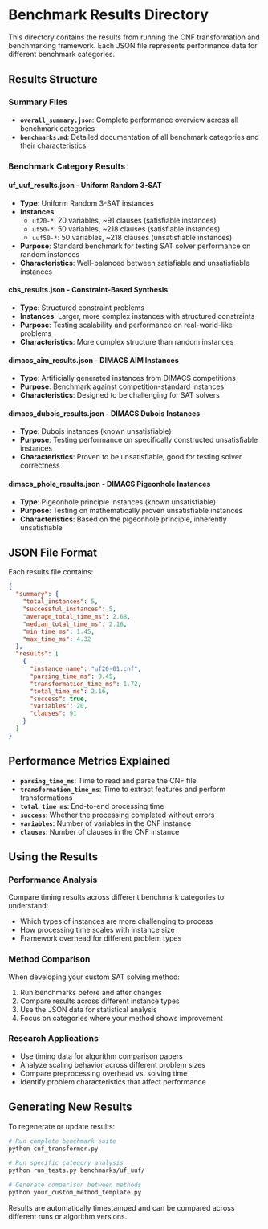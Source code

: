# Benchmark Results Directory

This directory contains the results from running the CNF transformation and benchmarking framework. Each JSON file represents performance data for different benchmark categories.

## Results Structure

### Summary Files
- **`overall_summary.json`**: Complete performance overview across all benchmark categories
- **`benchmarks.md`**: Detailed documentation of all benchmark categories and their characteristics

### Benchmark Category Results

#### **uf_uuf_results.json** - Uniform Random 3-SAT
- **Type**: Uniform Random 3-SAT instances
- **Instances**: 
  - `uf20-*`: 20 variables, ~91 clauses (satisfiable instances)
  - `uf50-*`: 50 variables, ~218 clauses (satisfiable instances)  
  - `uuf50-*`: 50 variables, ~218 clauses (unsatisfiable instances)
- **Purpose**: Standard benchmark for testing SAT solver performance on random instances
- **Characteristics**: Well-balanced between satisfiable and unsatisfiable instances

#### **cbs_results.json** - Constraint-Based Synthesis
- **Type**: Structured constraint problems
- **Instances**: Larger, more complex instances with structured constraints
- **Purpose**: Testing scalability and performance on real-world-like problems
- **Characteristics**: More complex structure than random instances

#### **dimacs_aim_results.json** - DIMACS AIM Instances
- **Type**: Artificially generated instances from DIMACS competitions
- **Purpose**: Benchmark against competition-standard instances
- **Characteristics**: Designed to be challenging for SAT solvers

#### **dimacs_dubois_results.json** - DIMACS Dubois Instances  
- **Type**: Dubois instances (known unsatisfiable)
- **Purpose**: Testing performance on specifically constructed unsatisfiable instances
- **Characteristics**: Proven to be unsatisfiable, good for testing solver correctness

#### **dimacs_phole_results.json** - DIMACS Pigeonhole Instances
- **Type**: Pigeonhole principle instances (known unsatisfiable)
- **Purpose**: Testing on mathematically proven unsatisfiable instances
- **Characteristics**: Based on the pigeonhole principle, inherently unsatisfiable

## JSON File Format

Each results file contains:

```json
{
  "summary": {
    "total_instances": 5,
    "successful_instances": 5,
    "average_total_time_ms": 2.68,
    "median_total_time_ms": 2.16,
    "min_time_ms": 1.45,
    "max_time_ms": 4.32
  },
  "results": [
    {
      "instance_name": "uf20-01.cnf",
      "parsing_time_ms": 0.45,
      "transformation_time_ms": 1.72,
      "total_time_ms": 2.16,
      "success": true,
      "variables": 20,
      "clauses": 91
    }
  ]
}
```

## Performance Metrics Explained

- **`parsing_time_ms`**: Time to read and parse the CNF file
- **`transformation_time_ms`**: Time to extract features and perform transformations
- **`total_time_ms`**: End-to-end processing time
- **`success`**: Whether the processing completed without errors
- **`variables`**: Number of variables in the CNF instance
- **`clauses`**: Number of clauses in the CNF instance

## Using the Results

### Performance Analysis
Compare timing results across different benchmark categories to understand:
- Which types of instances are more challenging to process
- How processing time scales with instance size
- Framework overhead for different problem types

### Method Comparison
When developing your custom SAT solving method:
1. Run benchmarks before and after changes
2. Compare results across different instance types
3. Use the JSON data for statistical analysis
4. Focus on categories where your method shows improvement

### Research Applications
- Use timing data for algorithm comparison papers
- Analyze scaling behavior across different problem sizes
- Compare preprocessing overhead vs. solving time
- Identify problem characteristics that affect performance

## Generating New Results

To regenerate or update results:

```bash
# Run complete benchmark suite
python cnf_transformer.py

# Run specific category analysis  
python run_tests.py benchmarks/uf_uuf/

# Generate comparison between methods
python your_custom_method_template.py
```

Results are automatically timestamped and can be compared across different runs or algorithm versions. 